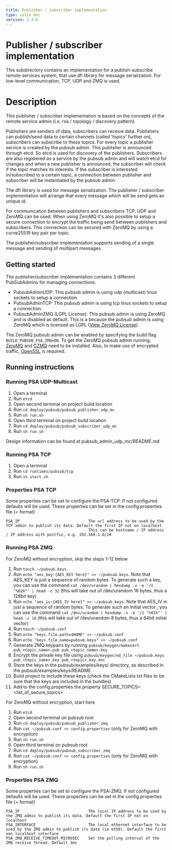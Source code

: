 ```yaml
---
title: Publisher / subscriber implementation
type: celix-doc
version: 2.3.0
---
```


<!--
Licensed to the Apache Software Foundation (ASF) under one or more
contributor license agreements.  See the NOTICE file distributed with
this work for additional information regarding copyright ownership.
The ASF licenses this file to You under the Apache License, Version 2.0
(the "License"); you may not use this file except in compliance with
the License.  You may obtain a copy of the License at
   
    http://www.apache.org/licenses/LICENSE-2.0

Unless required by applicable law or agreed to in writing, software
distributed under the License is distributed on an "AS IS" BASIS,
WITHOUT WARRANTIES OR CONDITIONS OF ANY KIND, either express or implied.
See the License for the specific language governing permissions and
limitations under the License.
-->

# Publisher / subscriber implementation

This subdirectory contains an implementation for a publish-subscribe remote services system, that use dfi library for message serialization.
For low-level communication, TCP, UDP and ZMQ is used.

# Description

This publisher / subscriber implementation is based on the concepts of the remote service admin (i.e. rsa / topology / discovery pattern).

Publishers are senders of data, subscribers can receive data. Publishers can publish/send data to certain channels (called 'topics' further on), subscribers can subscribe to these topics. For every topic a publisher service is created by the pubsub admin. This publisher is announced through etcd. So etcd is used for discovery of the publishers. Subscribers are also registered as a service by the pubsub admin and will watch etcd for changes and when a new publisher is announced, the subscriber will check if the topic matches its interests. If the subscriber is interested in/subscribed to a certain topic, a connection between publisher and subscriber will be instantiated by the pubsub admin.

The dfi library is used for message serialization. The publisher / subscriber implementation will arrange that every message which will be send gets an unique id. 

For communication between publishers and subscribers TCP, UDP and ZeroMQ can be used. When using ZeroMQ it's also possible to setup a secure connection to encrypt the traffic being send between publishers and subscribers. This connection can be secured with ZeroMQ by using a curve25519 key pair per topic.

The publisher/subscriber implementation supports sending of a single message and sending of multipart messages.

## Getting started

The publisher/subscriber implementation contains 3 different PubSubAdmins for managing connections:
  * PubsubAdminUDP: This pubsub admin is using udp (multicast) linux sockets to setup a connection.
  * PubsubAdminTCP: This pubsub admin is using tcp linux sockets to setup a connection.
  * PubsubAdminZMQ (LGPL License): This pubsub admin is using ZeroMQ and is disabled as default. This is a because the pubsub admin is using ZeroMQ which is licensed as LGPL ([View ZeroMQ License](https://github.com/zeromq/libzmq#license)).
  
  The ZeroMQ pubsub admin can be enabled by specifying the build flag `BUILD_PUBSUB_PSA_ZMQ=ON`. To get the ZeroMQ pubsub admin running, [ZeroMQ](https://github.com/zeromq/libzmq) and [CZMQ](https://github.com/zeromq/czmq) need to be installed. Also, to make use of encrypted traffic, [OpenSSL](https://github.com/openssl/openssl) is required.

## Running instructions

### Running PSA UDP-Multicast

1. Open a terminal
1. Run `etcd`
1. Open second terminal on project build location
1. Run `cd deploy/pubsub/pubsub_publisher_udp_mc`
1. Run `sh run.sh`
1. Open third terminal on project build location
1. Run `cd deploy/pubsub/pubsub_subscriber_udp_mc`
1. Run `sh run.sh`

Design information can be found at pubsub\_admin\_udp\_mc/README.md


### Running PSA TCP

1. Open a terminal
1. Run `cd runtimes/pubsub/tcp`
1. Run `sh start.sh`

### Properties PSA TCP

Some properties can be set to configure the PSA-TCP. If not configured defaults will be used. These
properties can be set in the config.properties file (<PROPERTY>=<VALUE> format)


    PSA_IP                              The url address to be used by the TCP admin to publish its data. Default the first IP not on localhost
                                        This can be hostname / IP address / IP address with postfix, e.g. 192.168.1.0/24


### Running PSA ZMQ

For ZeroMQ without encryption, skip the steps 1-12 below

1. Run `touch ~/pubsub.keys`
1. Run `echo "aes_key:{AES_KEY here}" >> ~/pubsub.keys`. Note that AES_KEY is just a sequence of random bytes. To generate such a key, you can use the command `cat /dev/urandom | hexdump -v -e '/1 "%02X"' | head -c 32` (this will take out of /dev/urandom 16 bytes, thus a 128bit key)
1. Run `echo "aes_iv:{AES_IV here}" >> ~/pubsub.keys`.  Note that AES_IV is just a sequence of random bytes. To generate such an initial vector , you can use the command `cat /dev/urandom | hexdump -v -e '/1 "%02X"' | head -c 16` (this will take out of /dev/urandom 8 bytes, thus a 64bit initial vector) 
1. Run `touch ~/pubsub.conf`
1. Run `echo "keys.file.path=$HOME" >> ~/pubsub.conf`
1. Run `echo "keys.file.name=pubsub.keys" >> ~/pubsub.conf`
1. Generate ZMQ keypairs by running `pubsub/keygen/makecert pub_<topic_name>.pub pub_<topic_name>.key`
1. Encrypt the private key file using `pubsub/keygen/ed_file ~/pubsub.keys pub_<topic_name>.key pub_<topic>.key.enc`
1. Store the keys in the pubsub/examples/keys/ directory, as described in the pubsub/examples/keys/README.
1. Build project to include these keys (check the CMakeLists.txt files to be sure that the keys are included in the bundles)
1. Add to the config.properties the property SECURE_TOPICS=<list_of_secure_topics> 

For ZeroMQ without encryption, start here

1. Run `etcd`
1. Open second terminal on pubsub root
1. Run `cd deploy/pubsub/pubsub_publisher_zmq`
1. Run `cat ~/pubsub.conf >> config.properties` (only for ZeroMQ with encryption)
1. Run `sh run.sh`
1. Open third terminal on pubsub root
1. Run `cd deploy/pubsub/pubsub_subscriber_zmq`
1. Run `cat ~/pubsub.conf >> config.properties` (only for ZeroMQ with encryption)
1. Run `sh run.sh`

### Properties PSA ZMQ

Some properties can be set to configure the PSA-ZMQ. If not configured defaults will be used. These
properties can be set in the config.properties file (<PROPERTY>=<VALUE> format)


    PSA_IP                              The local IP address to be used by the ZMQ admin to publish its data. Default the first IP not on localhost
    PSA_INTERFACE                       The local ethernet interface to be used by the ZMQ admin to publish its data (ie eth0). Default the first non localhost interface
    PSA_ZMQ_RECEIVE_TIMEOUT_MICROSEC    Set the polling interval of the ZMQ receive thread. Default 1ms